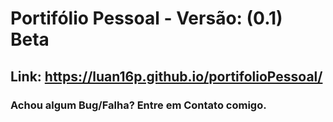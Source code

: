 # Portifólio Pessoal - Versão: (0.1) Beta

## Link: https://luan16p.github.io/portifolioPessoal/

### Achou algum Bug/Falha? Entre em Contato comigo. 
